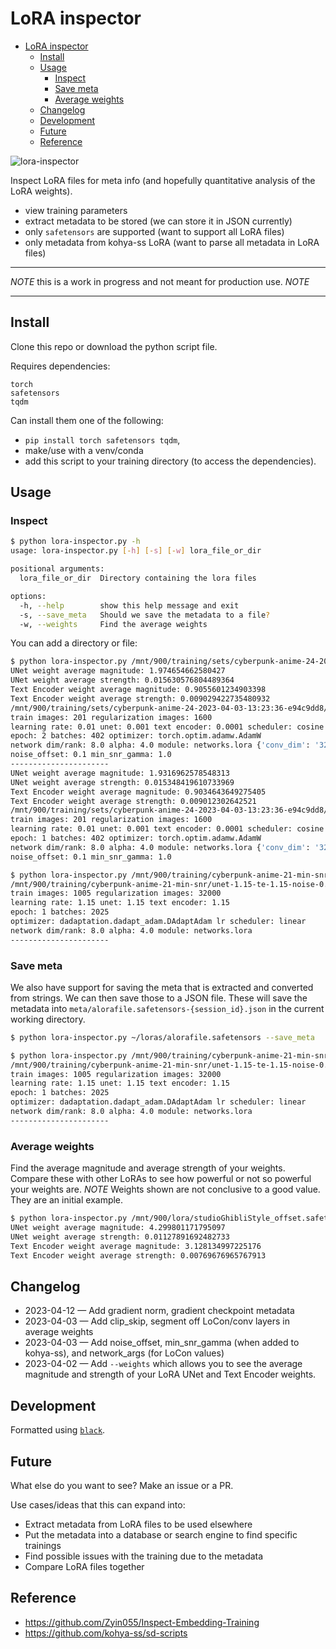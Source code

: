# LoRA inspector

<!--toc:start-->

- [LoRA inspector](#lora-inspector)
  - [Install](#install)
  - [Usage](#usage)
    - [Inspect](#inspect)
    - [Save meta](#save-meta)
    - [Average weights](#average-weights)
  - [Changelog](#changelog)
  - [Development](#development)
  - [Future](#future)
  - [Reference](#reference)
  <!--toc:end-->

![lora-inspector](https://user-images.githubusercontent.com/15027/230981999-1af9ec4e-4c05-40bc-a10a-b825c73b1013.png)

Inspect LoRA files for meta info (and hopefully quantitative analysis of the
LoRA weights).

- view training parameters
- extract metadata to be stored (we can store it in JSON currently)
- only `safetensors` are supported (want to support all LoRA files)
- only metadata from kohya-ss LoRA (want to parse all metadata in LoRA files)

---

_NOTE_ this is a work in progress and not meant for production use. _NOTE_

---

## Install

Clone this repo or download the python script file.

Requires dependencies:

```
torch
safetensors
tqdm
```

Can install them one of the following:

- `pip install torch safetensors tqdm`,
- make/use with a venv/conda
- add this script to your training directory (to access the dependencies).

## Usage

### Inspect

```bash
$ python lora-inspector.py -h
usage: lora-inspector.py [-h] [-s] [-w] lora_file_or_dir

positional arguments:
  lora_file_or_dir  Directory containing the lora files

options:
  -h, --help        show this help message and exit
  -s, --save_meta   Should we save the metadata to a file?
  -w, --weights     Find the average weights
```

You can add a directory or file:

```bash
$ python lora-inspector.py /mnt/900/training/sets/cyberpunk-anime-24-2023-04-03-13:23:36-e94c9dd8 -w
UNet weight average magnitude: 1.974654662580427
UNet weight average strength: 0.015630576804489364
Text Encoder weight average magnitude: 0.9055601234903398
Text Encoder weight average strength: 0.009029422735480932
/mnt/900/training/sets/cyberpunk-anime-24-2023-04-03-13:23:36-e94c9dd8/last.safetensors
train images: 201 regularization images: 1600
learning rate: 0.01 unet: 0.001 text encoder: 0.0001 scheduler: cosine
epoch: 2 batches: 402 optimizer: torch.optim.adamw.AdamW
network dim/rank: 8.0 alpha: 4.0 module: networks.lora {'conv_dim': '32', 'conv_alpha': '0.3'}
noise_offset: 0.1 min_snr_gamma: 1.0
----------------------
UNet weight average magnitude: 1.9316962578548313
UNet weight average strength: 0.015348419610733969
Text Encoder weight average magnitude: 0.9034643649275405
Text Encoder weight average strength: 0.009012302642521
/mnt/900/training/sets/cyberpunk-anime-24-2023-04-03-13:23:36-e94c9dd8/epoch-000001.safetensors
train images: 201 regularization images: 1600
learning rate: 0.01 unet: 0.001 text encoder: 0.0001 scheduler: cosine
epoch: 1 batches: 402 optimizer: torch.optim.adamw.AdamW
network dim/rank: 8.0 alpha: 4.0 module: networks.lora {'conv_dim': '32', 'conv_alpha': '0.3'}
noise_offset: 0.1 min_snr_gamma: 1.0
```

```bash
$ python lora-inspector.py /mnt/900/training/cyberpunk-anime-21-min-snr/unet-1.15-te-1.15-noise-0.1-steps--linear-DAdaptation-networks.lora/last.safetensors
/mnt/900/training/cyberpunk-anime-21-min-snr/unet-1.15-te-1.15-noise-0.1-steps--linear-DAdaptation-networks.lora/last.safetensors
train images: 1005 regularization images: 32000
learning rate: 1.15 unet: 1.15 text encoder: 1.15
epoch: 1 batches: 2025
optimizer: dadaptation.dadapt_adam.DAdaptAdam lr scheduler: linear
network dim/rank: 8.0 alpha: 4.0 module: networks.lora
----------------------
```

### Save meta

We also have support for saving the meta that is extracted and converted from
strings. We can then save those to a JSON file. These will save the metadata
into `meta/alorafile.safetensors-{session_id}.json` in the current working
directory.

```bash
$ python lora-inspector.py ~/loras/alorafile.safetensors --save_meta
```

```bash
$ python lora-inspector.py /mnt/900/training/cyberpunk-anime-21-min-snr/unet-1.15-te-1.15-noise-0.1-steps--linear-DAdaptation-networks.lora/last.safetensors --save_meta
/mnt/900/training/cyberpunk-anime-21-min-snr/unet-1.15-te-1.15-noise-0.1-steps--linear-DAdaptation-networks.lora/last.safetensors
train images: 1005 regularization images: 32000
learning rate: 1.15 unet: 1.15 text encoder: 1.15
epoch: 1 batches: 2025
optimizer: dadaptation.dadapt_adam.DAdaptAdam lr scheduler: linear
network dim/rank: 8.0 alpha: 4.0 module: networks.lora
----------------------
```

### Average weights

Find the average magnitude and average strength of your weights. Compare these
with other LoRAs to see how powerful or not so powerful your weights are. _NOTE_
Weights shown are not conclusive to a good value. They are an initial example.

```bash
$ python lora-inspector.py /mnt/900/lora/studioGhibliStyle_offset.safetensors -w
UNet weight average magnitude: 4.299801171795097
UNet weight average strength: 0.01127891692482733
Text Encoder weight average magnitude: 3.128134997225176
Text Encoder weight average strength: 0.00769676965767913
```

## Changelog

- 2023-04-12 — Add gradient norm, gradient checkpoint metadata
- 2023-04-03 — Add clip_skip, segment off LoCon/conv layers in average weights
- 2023-04-03 — Add noise_offset, min_snr_gamma (when added to kohya-ss), and
  network_args (for LoCon values)
- 2023-04-02 — Add `--weights` which allows you to see the average magnitude and
  strength of your LoRA UNet and Text Encoder weights.

## Development

Formatted using [`black`](https://github.com/psf/black).

## Future

What else do you want to see? Make an issue or a PR.

Use cases/ideas that this can expand into:

- Extract metadata from LoRA files to be used elsewhere
- Put the metadata into a database or search engine to find specific trainings
- Find possible issues with the training due to the metadata
- Compare LoRA files together

## Reference

- https://github.com/Zyin055/Inspect-Embedding-Training
- https://github.com/kohya-ss/sd-scripts
